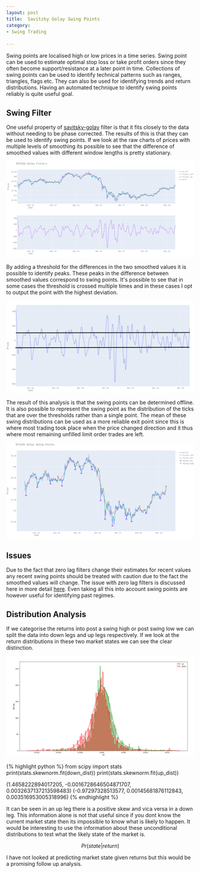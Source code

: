 ```yaml
---
layout: post
title:  Savitzky Golay Swing Points
category:
- Swing Trading

---
```


Swing points are localised high or low prices in a time series.
Swing point can be used to estimate optimal stop loss or take profit orders since they often become support/resistance at a later point in time. 
Collections of swing points can be used to identify technical patterns such as ranges, triangles, flags etc.
They can also be used for identifying trends and return distributions. Having an automated technique to identify swing points reliably is quite useful goal.

## Swing Filter

One useful property of [savitsky-golay][wiki-golay] filter is that it fits closely to the data without needing to be phase corrected.
The results of this is that they can be used to identify swing points. If we look at the raw charts of prices with multiple
levels of smoothing its possible to see that the difference of smoothed values with different window lengths is pretty stationary.

![golay_issue](/assets/2020-12-06/golay-plot.png)

By adding a threshold for the differences in the two smoothed values it is possible to identify peaks.
These peaks in the difference between smoothed values correspond to swing points.
It's possible to see that in some cases the threshold is crossed multiple times and in these cases I opt to output the point with the highest deviation.

![golay_issue](/assets/2020-12-06/diffs.jpg)

The result of this analysis is that the swing points can be determined offline.
It is also possible to represent the swing point as the distribution of the ticks that are over the thresholds rather than a single point.
The mean of these swing distributions can be used as a more reliable exit point since this is where most trading took place when the price changed direction
and it thus where most remaining unfilled limit order trades are left.

![golay_issue](/assets/2020-12-06/golay-swings.png)

## Issues

Due to the fact that zero lag filters change their estimates for recent values any recent swing points should be treated with caution due to the fact the smoothed values will change.
The issue with zero lag filters is discussed here in more detail [here][old-post].
Even taking all this into account swing points are however useful for identifying past regimes.

## Distribution Analysis

If we categorise the returns into post a swing high or post swing low we can split the data into down legs and up legs respectively.
If we look at the return distributions in these two market states we can see the clear distinction.

![retrun_distributions](/assets/2020-12-06/market_returns.png)

{% highlight python %}
from scipy import stats
print(stats.skewnorm.fit(down_dist))
print(stats.skewnorm.fit(up_dist))

(1.4658222894017205, -0.0016728646504871707, 0.0032637137213598483)
(-0.97297328513577, 0.00145681876112843, 0.003516953005318996)
{% endhighlight %}


It can be seen in an up leg there is a positive skew and vica versa in a down leg.
This information alone is not that useful since if you dont know the current market state then its impossible to know what is likely to happen.
It would be interesting to use the information about these unconditional distributions to test what the likely state of the market is.

$$ Pr(state | return) $$

I have not looked at predicting market state given returns but this would be a promising follow up analysis.


[wiki-golay]: https://en.wikipedia.org/wiki/Savitzky%E2%80%93Golay_filter
[old-post]: /savitsky-golay
